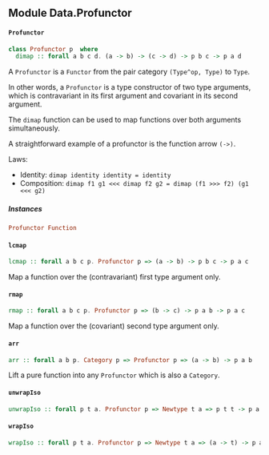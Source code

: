 ## Module Data.Profunctor

#### `Profunctor`

``` purescript
class Profunctor p  where
  dimap :: forall a b c d. (a -> b) -> (c -> d) -> p b c -> p a d
```

A `Profunctor` is a `Functor` from the pair category `(Type^op, Type)`
to `Type`.

In other words, a `Profunctor` is a type constructor of two type
arguments, which is contravariant in its first argument and covariant
in its second argument.

The `dimap` function can be used to map functions over both arguments
simultaneously.

A straightforward example of a profunctor is the function arrow `(->)`.

Laws:

- Identity: `dimap identity identity = identity`
- Composition: `dimap f1 g1 <<< dimap f2 g2 = dimap (f1 >>> f2) (g1 <<< g2)`

##### Instances
``` purescript
Profunctor Function
```

#### `lcmap`

``` purescript
lcmap :: forall a b c p. Profunctor p => (a -> b) -> p b c -> p a c
```

Map a function over the (contravariant) first type argument only.

#### `rmap`

``` purescript
rmap :: forall a b c p. Profunctor p => (b -> c) -> p a b -> p a c
```

Map a function over the (covariant) second type argument only.

#### `arr`

``` purescript
arr :: forall a b p. Category p => Profunctor p => (a -> b) -> p a b
```

Lift a pure function into any `Profunctor` which is also a `Category`.

#### `unwrapIso`

``` purescript
unwrapIso :: forall p t a. Profunctor p => Newtype t a => p t t -> p a a
```

#### `wrapIso`

``` purescript
wrapIso :: forall p t a. Profunctor p => Newtype t a => (a -> t) -> p a a -> p t t
```


